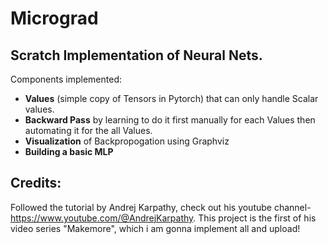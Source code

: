 # Micrograd

## Scratch Implementation of Neural Nets. 
Components implemented: 
- **Values** (simple copy of Tensors in Pytorch) that can only handle Scalar values.
- **Backward Pass** by learning to do it first manually for each Values then automating it for the all Values.
- **Visualization** of Backpropogation using Graphviz
- **Building a basic MLP**

## Credits:
Followed the tutorial by Andrej Karpathy, check out his youtube channel- https://www.youtube.com/@AndrejKarpathy.
This project is the first of his video series "Makemore", which i am gonna implement all and upload! 
